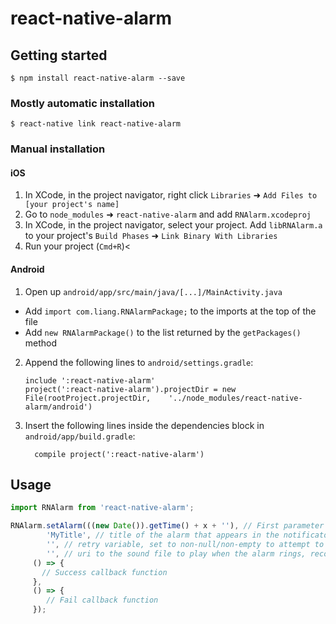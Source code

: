 
# react-native-alarm

## Getting started

`$ npm install react-native-alarm --save`

### Mostly automatic installation

`$ react-native link react-native-alarm`

### Manual installation


#### iOS

1. In XCode, in the project navigator, right click `Libraries` ➜ `Add Files to [your project's name]`
2. Go to `node_modules` ➜ `react-native-alarm` and add `RNAlarm.xcodeproj`
3. In XCode, in the project navigator, select your project. Add `libRNAlarm.a` to your project's `Build Phases` ➜ `Link Binary With Libraries`
4. Run your project (`Cmd+R`)<

#### Android

1. Open up `android/app/src/main/java/[...]/MainActivity.java`
  - Add `import com.liang.RNAlarmPackage;` to the imports at the top of the file
  - Add `new RNAlarmPackage()` to the list returned by the `getPackages()` method
2. Append the following lines to `android/settings.gradle`:
  	```
  	include ':react-native-alarm'
  	project(':react-native-alarm').projectDir = new File(rootProject.projectDir, 	'../node_modules/react-native-alarm/android')
  	```
3. Insert the following lines inside the dependencies block in `android/app/build.gradle`:
  	```
      compile project(':react-native-alarm')
  	```


## Usage
```javascript
import RNAlarm from 'react-native-alarm';

RNAlarm.setAlarm(((new Date()).getTime() + x + ''), // First parameter is a string of the time to ring, you can use this format to have an alarm ring x seconds after it's been set. 
        'MyTitle', // title of the alarm that appears in the notificaton bar when it rings
        '', // retry variable, set to non-null/non-empty to attempt to set the last alarm that was initialized before. Leave empty/null if you do not know what it does 
        '', // uri to the sound file to play when the alarm rings, recommended to use a file picker library to get uri
     () => {
       // Success callback function
     },
     () => {
     	// Fail callback function
     });
```
  
